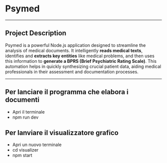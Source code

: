# Psymed

---

## Project Description

Psymed is a powerful Node.js application designed to streamline the analysis of medical documents. It intelligently **reads medical texts**, identifies and **extracts key entities** like medical problems, and then uses this information to **generate a BPRS (Brief Psychiatric Rating Scale)**. This automation helps in quickly synthesizing crucial patient data, aiding medical professionals in their assessment and documentation processes.

---

## Per lanciare il programma che elabora i documenti
- Apri il terminale
- npm run dev

## Per lanviare il visualizzatore grafico
- Apri un nuovo terminale
- cd visualizer
- npm start